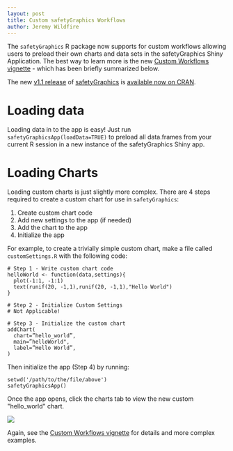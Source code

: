 ```yaml
---
layout: post
title: Custom safetyGraphics Workflows
author: Jeremy Wildfire
---
```


The `safetyGraphics` R package now supports for custom workflows allowing users to preload their own charts and data sets in the safetyGraphics Shiny Application. The best way to learn more is the new [Custom Workflows vignette](https://cran.r-project.org/web/packages/safetyGraphics/vignettes/customWorkflows.html) - which has been briefly summarized below.

The new [v1.1 release](https://github.com/SafetyGraphics/safetyGraphics/releases/tag/v1.1.0) of [safetyGraphics](https://github.com/SafetyGraphics/safetyGraphics) is [available now on CRAN](https://cran.r-project.org/web/packages/safetyGraphics/index.html).
  
# Loading data

Loading data in to the app is easy! Just run `safetyGraphicsApp(loadData=TRUE)` to preload all data.frames from your current R session in a new instance of the safetyGraphics Shiny app.

# Loading Charts

Loading custom charts is just slightly more complex. There are 4 steps required to create a custom chart for use in `safetyGraphics`:

1. Create custom chart code
2. Add new settings to the app (if needed)
3. Add the chart to the app
4. Initialize the app

For example, to create a trivially simple custom chart, make a file called `customSettings.R` with the following code: 

```
# Step 1 - Write custom chart code 
helloWorld <- function(data,settings){
  plot(-1:1, -1:1)
  text(runif(20, -1,1),runif(20, -1,1),"Hello World")
}

# Step 2 - Initialize Custom Settings 
# Not Applicable!

# Step 3 - Initialize the custom chart 
addChart( 
  chart=”hello_world”,
  main=”helloWorld",
  label=”Hello World”, 
)
```

Then initialize the app (Step 4) by running: 

```
setwd('/path/to/the/file/above')
safetyGraphicsApp()
```

Once the app opens, click the charts tab to view the new custom "hello_world" chart. 

<img src="https://user-images.githubusercontent.com/3680095/71821298-c0080980-305f-11ea-979e-6574ac30f706.png" style='max-width:700px'>

Again, see the [Custom Workflows vignette](https://github.com/SafetyGraphics/safetyGraphics/wiki/Vignette:-Custom-Workflows) for details and more complex examples.
